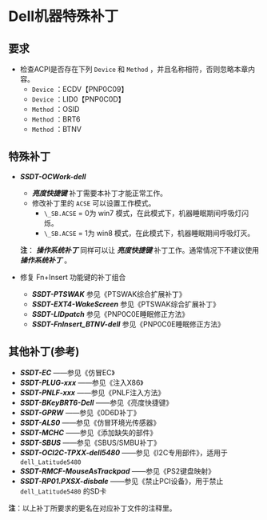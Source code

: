 # Dell机器特殊补丁

## 要求

- 检查ACPI是否存在下列 `Device` 和 `Method` ，并且名称相符，否则忽略本章内容。
  - `Device` ：ECDV【PNP0C09】
  - `Device` ：LID0【PNP0C0D】
  - `Method` ：OSID
  - `Method` ：BRT6
  - `Method` ：BTNV

## 特殊补丁

- ***SSDT-OCWork-dell***
  - ***亮度快捷键*** 补丁需要本补丁才能正常工作。
  - 修改补丁里的 `ACSE` 可以设置工作模式。
    - `\_SB.ACSE` = 0为 win7 模式，在此模式下，机器睡眠期间呼吸灯闪烁。
    - `\_SB.ACSE` = 1为 win8 模式，在此模式下，机器睡眠期间呼吸灯灭。

  **注**： ***操作系统补丁*** 同样可以让 ***亮度快捷键*** 补丁工作。通常情况下不建议使用 ***操作系统补丁*** 。

- 修复 Fn+Insert 功能键的补丁组合
  
  - ***SSDT-PTSWAK***   参见《PTSWAK综合扩展补丁》
  - ***SSDT-EXT4-WakeScreen***   参见《PTSWAK综合扩展补丁》
  - ***SSDT-LIDpatch***   参见《PNP0C0E睡眠修正方法》
  - ***SSDT-FnInsert_BTNV-dell***   参见《PNP0C0E睡眠修正方法》

## 其他补丁(参考)

- ***SSDT-EC*** ——参见《仿冒EC》
- ***SSDT-PLUG-xxx*** ——参见《注入X86》
- ***SSDT-PNLF-xxx*** ——参见《PNLF注入方法》
- ***SSDT-BKeyBRT6-Dell*** ——参见《亮度快捷键》
- ***SSDT-GPRW*** ——参见《0D6D补丁》
- ***SSDT-ALS0*** ——参见《仿冒环境光传感器》
- ***SSDT-MCHC*** ——参见《添加缺失的部件》
- ***SSDT-SBUS*** ——参见《SBUS/SMBU补丁》
- ***SSDT-OCI2C-TPXX-dell5480*** ——参见《I2C专用部件》，适用于 `dell_Latitude5480`
- ***SSDT-RMCF-MouseAsTrackpad*** ——参见《PS2键盘映射》
- ***SSDT-RP01.PXSX-disbale*** ——参见《禁止PCI设备》，用于禁止 `dell_Latitude5480` 的SD卡

**注**：以上补丁所要求的更名在对应补丁文件的注释里。
